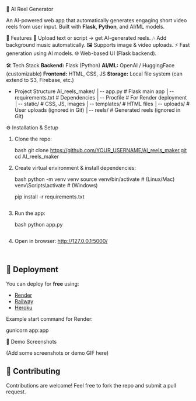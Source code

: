  🎥 AI Reel Generator

An AI-powered web app that automatically generates engaging short video reels from user input.
Built with **Flask**, **Python**, and AI/ML models.

 🚀 Features
📝 Upload text or script → get AI-generated reels.
🎶 Add background music automatically.
🖼 Supports image & video uploads.
⚡ Fast generation using AI models.
🌐 Web-based UI (Flask backend).

🛠️ Tech Stack
**Backend:** Flask (Python)
**AI/ML:** OpenAI / HuggingFace (customizable)
**Frontend:** HTML, CSS, JS
**Storage:** Local file system (can extend to S3, Firebase, etc.)

- Project Structure
AI_reels_maker/
│-- app.py                # Flask main app
│-- requirements.txt      # Dependencies
│-- Procfile              # For Render deployment
│-- static/               # CSS, JS, images
│-- templates/            # HTML files
│-- uploads/              # User uploads (ignored in Git)
│-- reels/                # Generated reels (ignored in Git)

 ⚙️ Installation & Setup

1. Clone the repo:

   bash
   git clone https://github.com/YOUR_USERNAME/AI_reels_maker.git
   cd AI_reels_maker

2. Create virtual environment & install dependencies:

   bash
   python -m venv venv
   source venv/bin/activate   # (Linux/Mac)
   venv\Scripts\activate      # (Windows)

   pip install -r requirements.txt
   ```

3. Run the app:

   bash
   python app.py
   ```

4. Open in browser:
   http://127.0.0.1:5000/
   ```


## 🚀 Deployment

You can deploy for **free** using:

* [Render](https://render.com)
* [Railway](https://railway.app)
* [Heroku](https://heroku.com)

Example start command for Render:

gunicorn app:app


📸 Demo Screenshots

(Add some screenshots or demo GIF here)



## 🤝 Contributing

Contributions are welcome! Feel free to fork the repo and submit a pull request.

